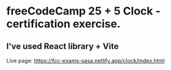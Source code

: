 # freeCodeCamp 25 + 5 Clock - certification exercise.

## I've used React library + Vite

Live page: https://fcc-exams-sasa.netlify.app/clock/index.html
